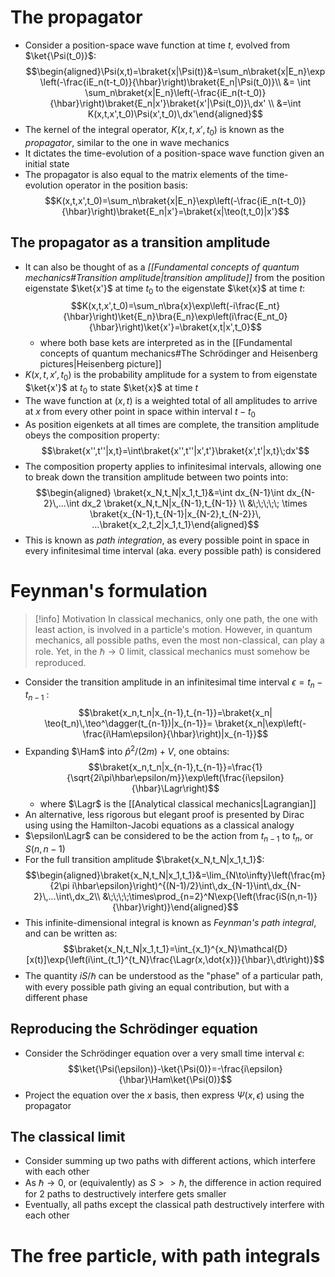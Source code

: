 # The propagator
- Consider a position-space wave function at time $t$, evolved from $\ket{\Psi(t_0)}$:
$$\begin{aligned}\Psi(x,t)=\braket{x|\Psi(t)}&=\sum_n\braket{x|E_n}\exp\left(-\frac{iE_n(t-t_0)}{\hbar}\right)\braket{E_n|\Psi(t_0)}\\ &= \int \sum_n\braket{x|E_n}\left(-\frac{iE_n(t-t_0)}{\hbar}\right)\braket{E_n|x'}\braket{x'|\Psi(t_0)}\,dx' \\
&=\int K(x,t,x',t_0)\Psi(x',t_0)\,dx'\end{aligned}$$
- The kernel of the integral operator, $K(x,t,x',t_0)$ is known as the _propagator_, similar to the one in wave mechanics
- It dictates the time-evolution of a position-space wave function given an initial state
- The propagator is also equal to the matrix elements of the time-evolution operator in the position basis:
$$K(x,t,x',t_0)=\sum_n\braket{x|E_n}\exp\left(-\frac{iE_n(t-t_0)}{\hbar}\right)\braket{E_n|x'}=\braket{x|\teo(t,t_0)|x'}$$
## The propagator as a transition amplitude
- It can also be thought of as a _[[Fundamental concepts of quantum mechanics#Transition amplitude|transition amplitude]]_ from the position eigenstate $\ket{x'}$ at time $t_0$ to the eigenstate $\ket{x}$ at time $t$:
$$K(x,t,x',t_0)=\sum_n\bra{x}\exp\left(-i\frac{E_nt}{\hbar}\right)\ket{E_n}\bra{E_n}\exp\left(i\frac{E_nt_0}{\hbar}\right)\ket{x'}=\braket{x,t|x',t_0}$$
	- where both base kets are interpreted as in the [[Fundamental concepts of quantum mechanics#The Schrödinger and Heisenberg pictures|Heisenberg picture]]
- $K(x,t,x',t_0)$ is the probability amplitude for a system to from eigenstate $\ket{x'}$ at $t_0$ to state $\ket{x}$ at time $t$
- The wave function at $(x,t)$ is a weighted total of all amplitudes to arrive at $x$ from every other point in space within interval $t-t_0$
- As position eigenkets at all times are complete, the transition amplitude obeys the composition property:
$$\braket{x'',t''|x,t}=\int\braket{x'',t''|x',t'}\braket{x',t'|x,t}\;dx'$$
- The composition property applies to infinitesimal intervals, allowing one to break down the transition amplitude between two points into:
$$\begin{aligned} \braket{x_N,t_N|x_1,t_1}&=\int dx_{N-1}\int dx_{N-2}\,...\int dx_2 \braket{x_N,t_N|x_{N-1},t_{N-1}} \\ &\;\;\;\;\; \times \braket{x_{N-1},t_{N-1}|x_{N-2},t_{N-2}}\, ...\braket{x_2,t_2|x_1,t_1}\end{aligned}$$
- This is known as _path integration_, as every possible point in space in every infinitesimal time interval (aka. every possible path) is considered

# Feynman's formulation
>[!info] Motivation
>In classical mechanics, only one path, the one with least action, is involved in a particle's motion. However, in quantum mechanics, all possible paths, even the most non-classical, can play a role. Yet, in the $\hbar \rightarrow 0$ limit, classical mechanics must somehow be reproduced.

- Consider the transition amplitude in an infinitesimal time interval $\epsilon=t_n-t_{n-1}$ :
$$\braket{x_n,t_n|x_{n-1},t_{n-1}}=\braket{x_n| \teo(t_n)\,\teo^\dagger(t_{n-1})|x_{n-1}}= \braket{x_n|\exp\left(-\frac{i\Ham\epsilon}{\hbar}\right)|x_{n-1}}$$
- Expanding $\Ham$ into $\hat{p}^2/(2m)+V$, one obtains:
$$\braket{x_n,t_n|x_{n-1},t_{n-1}}=\frac{1}{\sqrt{2i\pi\hbar\epsilon/m}}\exp\left(\frac{i\epsilon}{\hbar}\Lagr\right)$$
	- where $\Lagr$ is the [[Analytical classical mechanics|Lagrangian]]
- An alternative, less rigorous but elegant proof is presented by Dirac using using the Hamilton-Jacobi equations as a classical analogy
- $\epsilon\Lagr$ can be considered to be the action from $t_{n-1}$ to $t_n$, or $S(n,n-1)$
- For the full transition amplitude $\braket{x_N,t_N|x_1,t_1}$:
$$\begin{aligned}\braket{x_N,t_N|x_1,t_1}&=\lim_{N\to\infty}\left(\frac{m}{2\pi i\hbar\epsilon}\right)^{(N-1)/2}\int\,dx_{N-1}\int\,dx_{N-2}\,...\int\,dx_2\\ &\;\;\;\;\times\prod_{n=2}^N\exp{\left(\frac{iS(n,n-1)}{\hbar}\right)}\end{aligned}$$
- This infinite-dimensional integral is known as _Feynman's path integral_, and can be written as:
$$\braket{x_N,t_N|x_1,t_1}=\int_{x_1}^{x_N}\mathcal{D}[x(t)]\exp{\left(i\int_{t_1}^{t_N}\frac{\Lagr(x,\dot{x})}{\hbar}\,dt\right)}$$
- The quantity $iS/\hbar$ can be understood as the "phase" of a particular path, with every possible path giving an equal contribution, but with a different phase
## Reproducing the Schrödinger equation
- Consider the Schrödinger equation over a very small time interval $\epsilon$:
$$\ket{\Psi(\epsilon)}-\ket{\Psi(0)}=-\frac{i\epsilon}{\hbar}\Ham\ket{\Psi(0)}$$
- Project the equation over the $x$ basis, then express $\Psi(x,\epsilon)$ using the propagator
## The classical limit
- Consider summing up two paths with different actions, which interfere with each other
- As $\hbar\to 0$, or (equivalently) as $S>>\hbar$, the difference in action required for 2 paths to destructively interfere gets smaller
- Eventually, all paths except the classical path destructively interfere with each other

# The free particle, with path integrals